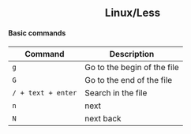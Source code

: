 <h2 align="center">Linux/Less</h2>

#### Basic commands

| Command | Description |
| --- | --- |
| `g` | Go to the begin of the file |
| `G` | Go to the end of the file |
| `/ + text + enter` | Search in the file |
| `n` | next |
| `N` | next back |
